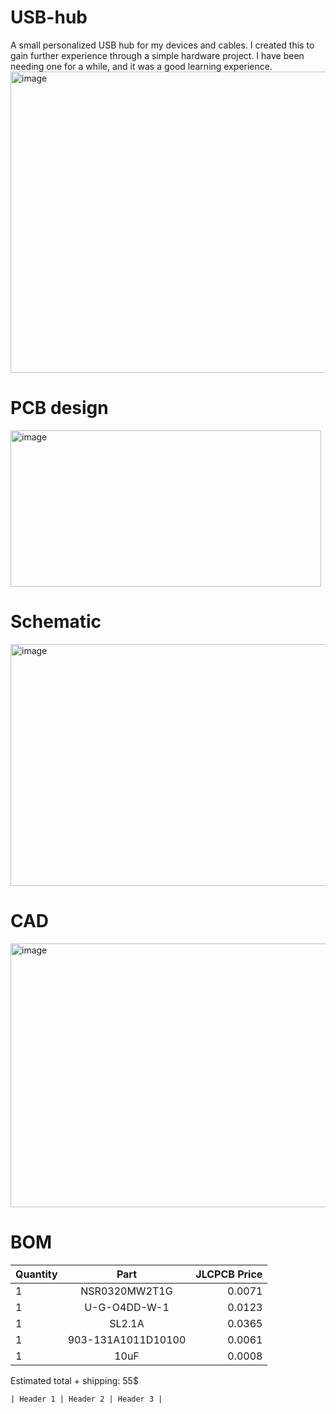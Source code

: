 # USB-hub
A small personalized USB hub for my devices and cables. I created this to gain further experience through a simple hardware project. I have been needing one for a while, and it was a good learning experience.
<img width="886" height="482" alt="image" src="https://github.com/user-attachments/assets/4d83eb4c-9940-4a85-87ee-13a85d18e4e7" />


# PCB design 
<img width="497" height="250" alt="image" src="https://github.com/user-attachments/assets/adef9169-9c3a-4034-b82e-19a109577252" />


# Schematic
<img width="547" height="387" alt="image" src="https://github.com/user-attachments/assets/baf75e8f-1f99-45c3-815f-00f258c171e3" />


# CAD
<img width="832" height="422" alt="image" src="https://github.com/user-attachments/assets/2c63c9f1-fdb7-42fd-9513-733a637f70f9" />


# BOM
| Quantity | Part | JLCPCB Price |
| :------ | :---------: | ------: |
| 1 | NSR0320MW2T1G | 0.0071 |
| 1 | U-G-O4DD-W-1 | 0.0123 |
| 1 | SL2.1A | 0.0365 |
| 1 | 903-131A1011D10100 | 0.0061 |
| 1 | 10uF | 0.0008 |


Estimated total + shipping: 55$

    | Header 1 | Header 2 | Header 3 |
